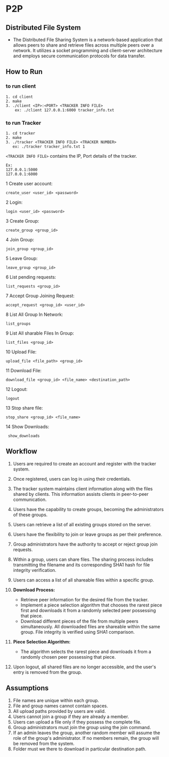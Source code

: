 # P2P

## Distributed File System

- The Distributed File Sharing System is a network-based application that allows peers to share and retrieve files across multiple peers over a network. It utilizes a socket programming and client-server architecture and employs secure communication protocols for data transfer.

## How to Run

### to run client

```
1. cd client
2. make
3. ./client​ <IP>:<PORT> <TRACKER INFO FILE>
    ex: ./client 127.0.0.1:6000 tracker_info.txt
```

### to run Tracker

```
1. cd tracker
2. make
3. ./tracker​ <TRACKER INFO FILE> <TRACKER NUMBER>
   ex: ./tracker tracker_info.txt 1
```

`<TRACKER INFO FILE>` contains the IP, Port details of the tracker.

```
Ex:
127.0.0.1:5000
127.0.0.1:6000
```

1 Create user account:

```
create_user​ <user_id> <password>
```

2 Login:

```
login​ <user_id> <password>
```

3 Create Group:

```
create_group​ <group_id>
```

4 Join Group:

```
join_group​ <group_id>
```

5 Leave Group:

```
leave_group​ <group_id>
```

6 List pending requests:

```
list_requests ​<group_id>
```

7 Accept Group Joining Request:

```
accept_request​ <group_id> <user_id>
```

8 List All Group In Network:

```
list_groups
```

9 List All sharable Files In Group:

```
list_files​ <group_id>
```

10 Upload File:

```
​upload_file​ <file_path> <group_id​>
```

11 Download File:​

```
download_file​ <group_id> <file_name> <destination_path>
```

12 Logout:​

```
logout
```

13 Stop share file:​

```
stop_share <group_id> <file_name>
```

14 Show Downloads:​

```
 show_downloads
```

## Workflow

1. Users are required to create an account and register with the tracker system.

2. Once registered, users can log in using their credentials.

3. The tracker system maintains client information along with the files shared by clients. This information assists clients in peer-to-peer communication.

4. Users have the capability to create groups, becoming the administrators of these groups.

5. Users can retrieve a list of all existing groups stored on the server.

6. Users have the flexibility to join or leave groups as per their preference.

7. Group administrators have the authority to accept or reject group join requests.

8. Within a group, users can share files. The sharing process includes transmitting the filename and its corresponding SHA1 hash for file integrity verification.

9. Users can access a list of all shareable files within a specific group.

10. **Download Process:**

    - Retrieve peer information for the desired file from the tracker.
    - Implement a piece selection algorithm that chooses the rarest piece first and downloads it from a randomly selected peer possessing that piece.
    - Download different pieces of the file from multiple peers simultaneously. All downloaded files are shareable within the same group. File integrity is verified using SHA1 comparison.

11. **Piece Selection Algorithm:**

    - The algorithm selects the rarest piece and downloads it from a randomly chosen peer possessing that piece.

12. Upon logout, all shared files are no longer accessible, and the user's entry is removed from the group.

## Assumptions

1. File names are unique within each group.
2. File and group names cannot contain spaces.
3. All upload paths provided by users are valid.
4. Users cannot join a group if they are already a member.
5. Users can upload a file only if they possess the complete file.
6. Group administrators must join the group using the join command.
7. If an admin leaves the group, another random member will assume the role of the group's administrator. If no members remain, the group will be removed from the system.
8. Folder must we there to download in particular destination path.
